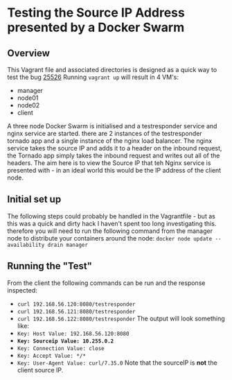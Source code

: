 Testing the Source IP Address presented by a Docker Swarm
=========================================================

## Overview
This Vagrant file and associated directories is designed as a quick way to test the bug [25526](https://github.com/moby/moby/issues/25526)
Running `vagrant up` will result in 4 VM's:
* manager
* node01
* node02
* client

A three node Docker Swarm is initialised and a testresponder service and nginx service are started. there are 2 instances of the testresponder tornado app and a single instance of the nginx load balancer. The nginx service takes the source IP and adds it to a header on the inbound request, the Tornado app simply takes the inbound request and writes out all of the headers.
The aim here is to view the Source IP that teh Nginx service is presented with - in an ideal world this would be the IP address of the client node.

## Initial set up
The following steps could probably be handled in the Vagrantfile - but as this was a quick and dirty hack I haven't spent too long investigating this. therefore you will need to run the following command from the manager node to distribute your containers around the node:
`docker node update --availability drain manager`  
## Running the "Test"
From the client the following commands can be run and the response inspected:
* `curl 192.168.56.120:8080/testresponder`
* `curl 192.168.56.121:8080/testresponder`
* `curl 192.168.56.122:8080/testresponder`
The output will look something like:
* `Key: Host Value: 192.168.56.120:8080`
* **`Key: Sourceip Value: 10.255.0.2`**
* `Key: Connection Value: close`
* `Key: Accept Value: */*`
* `Key: User-Agent Value: curl/7.35.0`
Note that the sourceIP is **not** the client source IP.